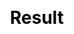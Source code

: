 ---
title: Result
layout: guess_who_win_animal/result
description: Guess Who Wins - page bonus.
js: ["js/game/guess_who_win_animal/parameter.js", "js/game/guess_who_win_animal/result.js"]
css: ["css/game/guess_who_win_animal/guess_who_win_animal.css"]
---